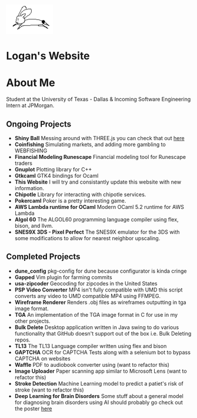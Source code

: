 ![](./static/rabbit.png)


# Logan's Website


# About Me

Student at the University of Texas - Dallas & Incoming Software Engineering Intern at JPMorgan.

## Ongoing Projects

- **Shiny Ball**
    Messing around with THREE.js you can check that out [here](https://shiny-ball.vercel.app/)
- **Coinfishing**
    Simulating markets, and adding more gambling to WEBFISHING
- **Financial Modeling Runescape**
    Financial modeling tool for Runescape traders
- **Gnuplot**
    Plotting library for C++
- **Gtkcaml**
    GTK4 bindings for Ocaml
- **This Website**
    I will try and consistantly update this website with new information.
- **Chipotle**
    Library for interacting with chipotle services.
- **Pokercaml**
    Poker is a pretty interesting game.
- **AWS Lambda runtime for OCaml**
    Modern OCaml 5.2 runtime for AWS Lambda
- **Algol 60**
    The ALGOL60 programming language compiler using flex, bison, and llvm.
- **SNES9X 3DS - Pixel Perfect**
    The SNES9X emulator for the 3DS with some modifications to allow for
    nearest neighbor upscaling.

## Completed Projects
- **dune_config**
    pkg-config for dune because configurator is kinda cringe
- **Gapped**
    Vim plugin for farming commits
- **usa-zipcoder**
    Geocoding for zipcodes in the United States
- **PSP Video Converter**
    MP4 isn't fully compatible with UMD this script converts any video
    to UMD compatible MP4 using FFMPEG.
- **Wireframe Renderer**
    Renders .obj files as wireframes outputting in tga image format.
- **TGA**
    An implementation of the TGA image format in C for use in my other
    projects.
- **Bulk Delete**
    Desktop application written in Java swing to do various
    functionality that GitHub doesn't support out of the box i.e. Bulk
    Deleting repos.
- **TL13**
    The TL13 Language compiler written using flex and bison
- **GAPTCHA**
    OCR for CAPTCHA Tests along with a selenium bot to bypass CAPTCHA on websites
- **Waffle**
    PDF to audiobook converter using (want to refactor this)
- **Image Uploader**
    Paper scanning app similar to Microsoft Lens (want to refactor this)
- **Stroke Detection**
    Machine Learning model to predict a patiet's risk of stroke (want to refactor this)
- **Deep Learning for Brain Disorders** 
    Some stuff about a general model for diagnosing brain disorders using AI should probably go check out the poster [here](https://github.com/ACM-Research/Deep-Learning-for-Brain-Disorders/blob/main/DOCS/ACM_Research_Poster_Final.png)